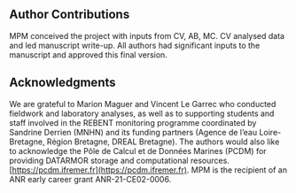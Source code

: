 
## Author Contributions

MPM conceived the project with inputs from CV, AB, MC. CV analysed data and led manuscript write-up. All authors had significant inputs to the manuscript and approved this final version.

## Acknowledgments

We are grateful to Marion Maguer and Vincent Le Garrec who conducted fieldwork and laboratory analyses, as well as to supporting students and staff involved in the REBENT monitoring programme coordinated by Sandrine Derrien (MNHN) and its funding partners (Agence de l’eau Loire-Bretagne, Région Bretagne, DREAL Bretagne). The authors would also like to acknowledge the Pôle de Calcul et de Données Marines (PCDM) for providing DATARMOR storage and computational resources. [https://pcdm.ifremer.fr](https://pcdm.ifremer.fr). MPM is the recipient of an ANR early career grant ANR-21-CE02-0006.
